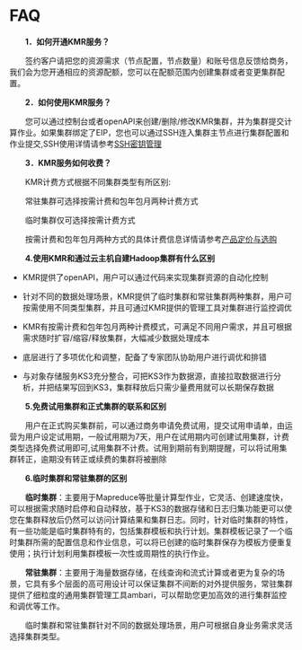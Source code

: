 # FAQ

　　**1．如何开通KMR服务？**
  
　　签约客户请把您的资源需求（节点配置，节点数量）和账号信息反馈给商务，我们会为您开通相应的资源配额，您可以在配额范围内创建集群或者变更集群配置。
  
　　**2．如何使用KMR服务？**
  
　　您可以通过控制台或者openAPI来创建/删除/修改KMR集群，并为集群提交计算作业。如果集群绑定了EIP，您也可以通过SSH连入集群主节点进行集群配置和作业提交,SSH使用详情请参考[SSH密钥管理](mi_yao_guan_li_zhi_nan.md)
  
　　**3．KMR服务如何收费？**
  
　　KMR计费方式根据不同集群类型有所区别:
  
　　常驻集群可选择按需计费和包年包月两种计费方式
  
　　临时集群仅可选择按需计费方式
  
　　按需计费和包年包月两种方式的具体计费信息详情请参考[产品定价与选购](chan_pin_ding_jia_yu_xuan_gou.md)
 
  
  
　　**4.使用KMR和通过云主机自建Hadoop集群有什么区别**
  
* KMR提供了openAPI，用户可以通过代码来实现集群资源的自动化控制

* 针对不同的数据处理场景，KMR提供了临时集群和常驻集群两种集群，用户可按需使用不同类型集群，并且可通过KMR提供的管理工具对集群进行监控调优

* KMR有按需计费和包年包月两种计费模式，可满足不同用户需求，并且可根据需求随时扩容/缩容/释放集群，大幅减少数据处理成本

* 底层进行了多项优化和调整，配备了专家团队协助用户进行调优和排错

* 与对象存储服务KS3充分整合，可把KS3作为数据源，直接拉取数据进行分析，并把结果写回到KS3，集群释放后只需少量费用就可以长期保存数据

　　**5.免费试用集群和正式集群的联系和区别**
  
　　用户在正式购买集群前，可以通过商务申请免费试用，提交试用申请单，由运营为用户设定试用期，一般试用期为7天，用户在试用期内可创建试用集群，计费类型选择免费试用即可,试用集群不计费。试用到期前有到期提醒，可以将试用集群转正，逾期没有转正或续费的集群将被删除
  
　　**6.临时集群和常驻集群的区别**
  
　　**临时集群**：主要用于Mapreduce等批量计算型作业，它灵活、创建速度快，可以根据需求随时启停和自动释放，基于KS3的数据存储和日志归集功能更可以使您在集群释放后仍然可以访问计算结果和集群日志。同时，针对临时集群的特性，有一些功能是临时集群特有的，包括集群模板和执行计划。集群模板记录了一个临时集群所需的配置信息和作业信息，可以将已创建的临时集群保存为模板方便重复使用；执行计划利用集群模板一次性或周期性的执行作业。
  
　　**常驻集群**：主要用于海量数据存储，在线查询和流式计算或者更为复杂的场景，它具有多个层面的高可用设计可以保证集群不间断的对外提供服务，常驻集群提供了细粒度的通用集群管理工具ambari，可以帮助您更加高效的进行集群监控和调优等工作。
  
　　临时集群和常驻集群针对不同的数据处理场景，用户可根据自身业务需求灵活选择集群类型。
  
  
  
  
  